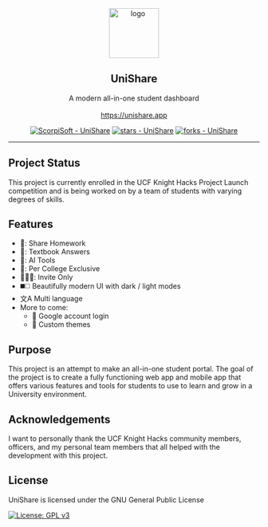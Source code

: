 <div align="center">
  <img src="https://cdn-icons-png.flaticon.com/512/5846/5846384.png" width=100 alt="logo">
  
  ## UniShare
  A modern all-in-one student dashboard<br><br>
  https://unishare.app
  
  [![ScorpiSoft - UniShare](https://img.shields.io/static/v1?label=ScorpiSoft&message=UniShare&color=teal&logo=github&style=for-the-badge)](https://github.com/UniShareTeam/UniShare "Go to GitHub repo")
  [![stars - UniShare](https://img.shields.io/github/stars/UniShareTeam/UniShare?style=for-the-badge)](https://github.com/UniShareTeam/UniShare)
  [![forks - UniShare](https://img.shields.io/github/forks/UniShareTeam/UniShare?style=for-the-badge)](https://github.com/UniShareTeam/UniShare)
  
  ----
</div>

## Project Status
This project is currently enrolled in the UCF Knight Hacks Project Launch competition and is being worked on by a team of students with varying degrees of skills.

## Features
- 📎: Share Homework
- 📖: Textbook Answers
- 🤖: AI Tools
- 🏫: Per College Exclusive
- 🧑‍🤝‍🧑: Invite Only
- :black_medium_square::white_medium_square: Beautifully modern UI with dark / light modes
- 文A Multi language
- More to come:
    - :bust_in_silhouette: Google account login
    - :art: Custom themes

## Purpose
This project is an attempt to make an all-in-one student portal. The goal of the project is to create a fully functioning web app and mobile app that offers various features and tools for students to use to learn and grow in a University environment.

## Acknowledgements
I want to personally thank the UCF Knight Hacks community members, officers, and my personal team members that all helped with the development with this project.

## License
UniShare is licensed under the GNU General Public License

[![License: GPL v3](https://img.shields.io/badge/License-GPL%20v3-blue.svg?style=for-the-badge)](https://www.gnu.org/licenses/gpl-3.0)
